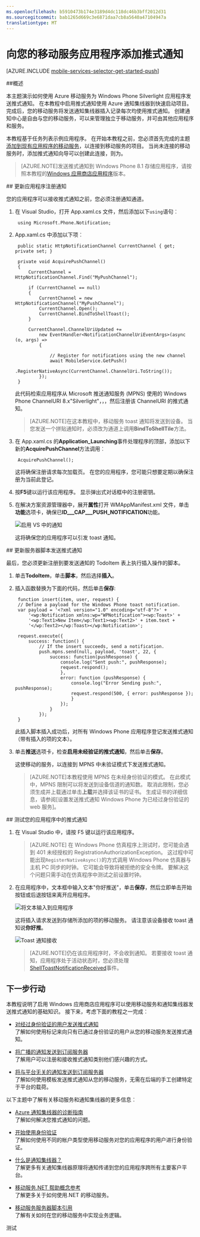 ```yaml
---
ms.openlocfilehash: b5910473b174e3189d4dc118dc46b3bff2012d31
ms.sourcegitcommit: bab1265d669c3e6871daa7cb8a5640a47104947a
translationtype: MT
---
```

<properties 
    pageTitle="将推式通知添加到您的移动服务应用程序 （Windows 应用商店） |Microsoft Azure" 
    description="了解如何使用 Azure 移动服务和通知集线器到您的 Windows 应用商店应用程序发送推式通知。" 
    services="mobile-services,notification-hubs" 
    documentationCenter="windows" 
    authors="ggailey777" 
    manager="dwrede" 
    editor=""/>

<tags 
    ms.service="mobile-services" 
    ms.workload="mobile" 
    ms.tgt_pltfrm="mobile-windows-phone" 
    ms.devlang="dotnet" 
    ms.topic="article" 
    ms.date="06/11/2015" 
    ms.author="glenga"/>


# 向您的移动服务应用程序添加推式通知

[AZURE.INCLUDE [mobile-services-selector-get-started-push](../../includes/mobile-services-selector-get-started-push.md)]

##概述

本主题演示如何使用 Azure 移动服务为 Windows Phone Silverlight 应用程序发送推式通知。 在本教程中启用推式通知使用 Azure 通知集线器到快速启动项目。 完成后，您的移动服务将发送通知集线器插入记录每次均使用推式通知。 创建通知中心是自由与您的移动服务，可以来管理独立于移动服务，并可由其他应用程序和服务。

本教程基于任务列表示例应用程序。 在开始本教程之前，您必须首先完成的主题[添加到现有应用程序的移动服务]，以连接到移动服务的项目。 当尚未连接的移动服务时，添加推式通知向导可以创建此连接，则为。 

>[AZURE.NOTE]发送推式通知到 Windows Phone 8.1 存储应用程序，请按照本教程的[Windows 应用商店应用程序](../mobile-services-javascript-backend-windows-store-dotnet-get-started-push.md)版本。

##<a id="update-app"></a> 更新应用程序注册通知

您的应用程序可以接收推式通知之前，您必须注册通知通道。

1. 在 Visual Studio，打开 App.xaml.cs 文件，然后添加以下`using`语句︰

        using Microsoft.Phone.Notification;

3. App.xaml.cs 中添加以下项︰
    
        public static HttpNotificationChannel CurrentChannel { get; private set; }

        private void AcquirePushChannel()
        {
            CurrentChannel = HttpNotificationChannel.Find("MyPushChannel");

            if (CurrentChannel == null)
            {
                CurrentChannel = new HttpNotificationChannel("MyPushChannel");
                CurrentChannel.Open();
                CurrentChannel.BindToShellToast();
            }

            CurrentChannel.ChannelUriUpdated +=
                new EventHandler<NotificationChannelUriEventArgs>(async (o, args) =>
                {

                    // Register for notifications using the new channel
                    await MobileService.GetPush()
                        .RegisterNativeAsync(CurrentChannel.ChannelUri.ToString());
                });
        }

    此代码检索应用程序从 Microsoft 推送通知服务 (MPNS) 使用的 Windows Phone ChannelURI 8.x"Silverlight"，，，然后注册该 ChannelURI 的推式通知。

    >[AZURE.NOTE]在这本教程中，移动服务 toast 通知将发送到设备。 当您发送一个拼贴通知时，必须改为通道上调用**BindToShellTile**方法。

4. 在 App.xaml.cs 的**Application_Launching**事件处理程序的顶部，添加以下新的**AcquirePushChannel**方法调用︰

        AcquirePushChannel();

    这将确保注册请求每次加载页。 在您的应用程序，您可能只想要定期以确保注册为当前此登记。 

5. 按**F5**键以运行该应用程序。 显示弹出式对话框中的注册密钥。
  
6.  在解决方案资源管理器中，展开**属性**打开 WMAppManifest.xml 文件，单击**功能**选项卡，确保已**ID___CAP___PUSH_NOTIFICATION**功能。

    ![启用 VS 中的通知](./media/mobile-services-javascript-backend-windows-phone-get-started-push/mobile-app-enable-push-wp8.png)

    这将确保您的应用程序可以引发 toast 通知。 

##<a id="update-scripts"></a> 更新服务器脚本发送推式通知

最后，您必须更新注册到要发送通知的 TodoItem 表上执行插入操作的脚本。

1. 单击**TodoItem**，单击**脚本**，然后选择**插入**。 

2. 插入函数替换为下面的代码，然后单击**保存**:

        function insert(item, user, request) {
        // Define a payload for the Windows Phone toast notification.
        var payload = '<?xml version="1.0" encoding="utf-8"?>' +
            '<wp:Notification xmlns:wp="WPNotification"><wp:Toast>' +
            '<wp:Text1>New Item</wp:Text1><wp:Text2>' + item.text + 
            '</wp:Text2></wp:Toast></wp:Notification>';
        
        request.execute({
            success: function() {
                // If the insert succeeds, send a notification.
                push.mpns.send(null, payload, 'toast', 22, {
                    success: function(pushResponse) {
                        console.log("Sent push:", pushResponse);
                        request.respond();
                        },              
                        error: function (pushResponse) {
                            console.log("Error Sending push:", pushResponse);
                            request.respond(500, { error: pushResponse });
                            }
                        });
                    }
                });      
        }

    此插入脚本插入成功后，对所有 Windows Phone 应用程序登记发送推式通知 （带有插入的项的文本）。

3. 单击**推送**选项卡，检查**启用未经验证的推式通知**，然后单击**保存**。

    这使移动的服务，以连接到 MPNS 中未验证模式下发送推式通知。

    >[AZURE.NOTE]本教程使用 MPNS 在未经身份验证的模式。 在此模式中，MPNS 限制可以将发送到设备信道的通知数。 取消此限制，您必须生成并上载通过单击**上载**并选择该证书的证书。 生成证书的详细信息，请参阅[设置发送推式通知 Windows Phone 为已经过身份验证的 web 服务]。

##<a id="test"></a> 测试您的应用程序中的推式通知

1. 在 Visual Studio 中，请按 F5 键以运行该应用程序。

    >[AZURE.NOTE] 在 Windows Phone 仿真程序上测试时，您可能会遇到 401 未经授权的 RegistrationAuthorizationException。 这过程中可能出现`RegisterNativeAsync()`的方式调用 Windows Phone 仿真器与主机 PC 同步的时钟。 它可能会导致将被拒绝的安全令牌。 要解决这个问题只需手动在仿真程序中测试之前设置时钟。

5. 在应用程序中，文本框中输入文本"你好推送"，单击**保存**，然后立即单击开始按钮或后退按钮来离开应用程序。

    ![将文本输入到应用程序](./media/mobile-services-javascript-backend-windows-phone-get-started-push/mobile-quickstart-push3-wp8.png)

    这将插入请求发送到存储所添加的项的移动服务。 请注意该设备接收 toast 通知说**你好推**。

    ![Toast 通知接收](./media/mobile-services-javascript-backend-windows-phone-get-started-push/mobile-quickstart-push5-wp8.png)

    >[AZURE.NOTE]仍在该应用程序时，不会收到通知。 若要接收 toast 通知，应用程序处于活动状态时，您必须处理[ShellToastNotificationReceived](http://msdn.microsoft.com/library/windowsphone/develop/microsoft.phone.notification.httpnotificationchannel.shelltoastnotificationreceived.aspx)事件。

## <a name="next-steps"> </a>下一步行动

本教程说明了启用 Windows 应用商店应用程序可以使用移动服务和通知集线器发送推式通知的基础知识。 接下来，考虑下面的教程之一完成︰

+ [对经过身份验证的用户发送推式通知](mobile-services-javascript-backend-windows-phone-push-notifications-app-users.md)
    <br/>了解如何使用标记来向只有已通过身份验证的用户从您的移动服务发送推式通知。

+ [将广播的通知发送到订阅服务器](../notification-hubs-windows-phone-send-breaking-news.md)
    <br/>了解用户可以注册和接收推式通知类别他们感兴趣的方式。

+ [将与平台无关的通知发送到订阅服务器](../notification-hubs-aspnet-cross-platform-notify-users.md)
    <br/>了解如何使用模板发送推式通知从您的移动服务，无需在后端的手工创建特定于平台的载荷。


以下主题中了解有关移动服务和通知集线器的更多信息︰

* [Azure 通知集线器的诊断指南](../notification-hubs-diagnosing.md)
    <br/>了解如何解决您推式通知的问题。

* [开始使用身份验证]
  <br/>了解如何使用不同的帐户类型使用移动服务对您的应用程序的用户进行身份验证。

* [什么是通知集线器？]
  <br/>了解更多有关通知集线器原理将通知传递到您的应用程序跨所有主要客户平台。

* [移动服务.NET 帮助概念参考]
  <br/>了解更多关于如何使用.NET 的移动服务。

* [移动服务服务器脚本引用]
  <br/>了解有关如何在您的移动服务中实现业务逻辑。

<!-- Anchors. -->

<!-- Images. -->


<!-- URLs. -->
[提交应用程序页]: http://go.microsoft.com/fwlink/p/?LinkID=266582
[我的应用程序]: http://go.microsoft.com/fwlink/p/?LinkId=262039
[对于 Windows live SDK]: http://go.microsoft.com/fwlink/p/?LinkId=262253
[添加到现有应用程序的移动服务]: mobile-services-windows-phone-get-started-data.md
[开始使用身份验证]: mobile-services-windows-phone-get-started-users.md

[设置身份验证的 web 服务发送 Windows Phone 的推式通知]: http://msdn.microsoft.com/library/windowsphone/develop/ff941099(v=vs.105).aspx

[移动服务服务器脚本引用]: http://go.microsoft.com/fwlink/?LinkId=262293
[移动服务.NET 帮助概念参考]: mobile-services-windows-dotnet-how-to-use-client-library.md

[什么是通知集线器？]: ../notification-hubs-overview.md

 
测试

